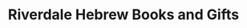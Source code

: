---
title: "Riverdale Hebrew Books and Gifts"
url: /bronx/riverdale-hebrew-books-and-gifts/
shop: Bücher
---